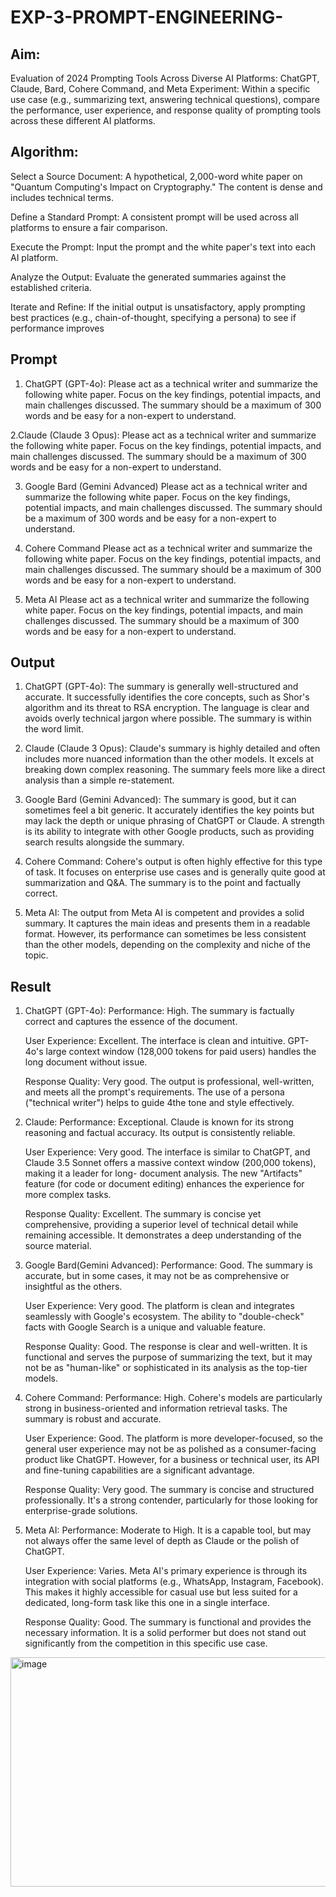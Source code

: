 # EXP-3-PROMPT-ENGINEERING-

## Aim: 
Evaluation of 2024 Prompting Tools Across Diverse AI Platforms: 
ChatGPT, Claude, Bard, Cohere Command, and Meta
Experiment:
Within a specific use case (e.g., summarizing text, answering technical questions), compare the performance, user experience, and response quality of prompting tools across these different AI platforms.

## Algorithm:
Select a Source Document: A hypothetical, 2,000-word white paper on "Quantum Computing's Impact on Cryptography." The content is dense and includes technical terms.

Define a Standard Prompt: A consistent prompt will be used across all platforms to ensure a fair comparison.

Execute the Prompt: Input the prompt and the white paper's text into each AI platform.

Analyze the Output: Evaluate the generated summaries against the established criteria.

Iterate and Refine: If the initial output is unsatisfactory, apply prompting best practices (e.g., chain-of-thought, specifying a persona) to see if performance improves
## Prompt
1. ChatGPT (GPT-4o):
    Please act as a technical writer and summarize the following white paper. Focus on the key findings, potential impacts, and main challenges discussed. The summary should be a maximum of 300 words and be easy for a non-expert to understand.
   
2.Claude (Claude 3 Opus):
  Please act as a technical writer and summarize the following white paper. Focus on the key findings, potential impacts, and main challenges discussed. The summary           should be a maximum of 300 words and be easy for a non-expert to understand.
   
3. Google Bard (Gemini Advanced)
   Please act as a technical writer and summarize the following white paper. Focus on the key findings, potential impacts, and main challenges discussed. The summary should be a maximum of 300 words and be easy for a non-expert to understand.

4. Cohere Command
   Please act as a technical writer and summarize the following white paper. Focus on the key findings, potential impacts, and main challenges discussed. The summary should be a maximum of 300 words and be easy for a non-expert to understand.

5. Meta AI
  Please act as a technical writer and summarize the following white paper. Focus on the key findings, potential impacts, and main challenges discussed. The summary should be a maximum of 300 words and be easy for a non-expert to understand.

## Output
1. ChatGPT (GPT-4o):
  The summary is generally well-structured and accurate. It successfully identifies the core concepts, such as Shor's algorithm and its threat to RSA encryption. The language is clear and avoids overly technical jargon where possible. The summary is within the word limit.

2. Claude (Claude 3 Opus):
   Claude's summary is highly detailed and often includes more nuanced information than the other models. It excels at breaking down complex reasoning. The summary feels more like a direct analysis than a simple re-statement.

3. Google Bard (Gemini Advanced):
   The summary is good, but it can sometimes feel a bit generic. It accurately identifies the key points but may lack the depth or unique phrasing of ChatGPT or Claude. A strength is its ability to integrate with other Google products, such as providing search results alongside the summary.

4. Cohere Command:
   Cohere's output is often highly effective for this type of task. It focuses on enterprise use cases and is generally quite good at summarization and Q&A. The summary is to the point and factually correct.

5. Meta AI:
   The output from Meta AI is competent and provides a solid summary. It captures the main ideas and presents them in a readable format. However, its performance can sometimes be less consistent than the other models, depending on the complexity and niche of the topic.

## Result
1. ChatGPT (GPT-4o):
   Performance: High. The summary is factually correct and captures the essence of the document.

   User Experience: Excellent. The interface is clean and intuitive. GPT-4o's large context window (128,000 tokens for paid users) handles the long document without issue.

   Response Quality: Very good. The output is professional, well-written, and meets all the prompt's requirements. The use of a persona ("technical writer") helps to guide     4the tone and style effectively.

2. Claude:
   Performance: Exceptional. Claude is known for its strong reasoning and factual accuracy. Its output is consistently reliable.

   User Experience: Very good. The interface is similar to ChatGPT, and Claude 3.5 Sonnet offers a massive context window (200,000 tokens), making it a leader for long-        document analysis. The new "Artifacts" feature (for code or document editing) enhances the experience for more complex tasks.

   Response Quality: Excellent. The summary is concise yet comprehensive, providing a superior level of technical detail while remaining accessible. It demonstrates a deep     understanding of the source material.

3. Google Bard(Gemini Advanced):
   Performance: Good. The summary is accurate, but in some cases, it may not be as comprehensive or insightful as the others.

   User Experience: Very good. The platform is clean and integrates seamlessly with Google's ecosystem. The ability to "double-check" facts with Google Search is a unique      and valuable feature.

   Response Quality: Good. The response is clear and well-written. It is functional and serves the purpose of summarizing the text, but it may not be as "human-like" or        sophisticated in its analysis as the top-tier models.

4. Cohere Command:
   Performance: High. Cohere's models are particularly strong in business-oriented and information retrieval tasks. The summary is robust and accurate.

   User Experience: Good. The platform is more developer-focused, so the general user experience may not be as polished as a consumer-facing product like ChatGPT. However,     for a business or technical user, its API and fine-tuning capabilities are a significant advantage.

   Response Quality: Very good. The summary is concise and structured professionally. It's a strong contender, particularly for those looking for enterprise-grade solutions.

5. Meta AI:
   Performance: Moderate to High. It is a capable tool, but may not always offer the same level of depth as Claude or the polish of ChatGPT.

   User Experience: Varies. Meta AI's primary experience is through its integration with social platforms (e.g., WhatsApp, Instagram, Facebook). This makes it highly           accessible for casual use but less suited for a dedicated, long-form task like this one in a single interface.  

   Response Quality: Good. The summary is functional and provides the necessary information. It is a solid performer but does not stand out significantly from the              competition in this specific use case.

 <img width="531" height="367" alt="image" src="https://github.com/user-attachments/assets/d91e10d5-6714-4f6d-bfa7-965495c1ab1a" />


